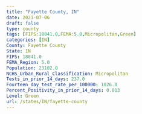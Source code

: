 ```yaml
---
title: "Fayette County, IN"
date: 2021-07-06
draft: false
type: county
tags: [FIPS:18041.0,FEMA:5.0,Micropolitan,Green]
categories: [IN]
County: Fayette County
State: IN
FIPS: 18041.0
FEMA_Region: 5.0
Population: 23102.0
NCHS_Urban_Rural_Classification: Micropolitan
Tests_in_prior_14_days: 237.0
Fourteen_day_test_rate_per_100000: 1026.0
Percent_Positivity_in_prior_14_days: 0.013
Level: Green
url: /states/IN/fayette-county
---
```



